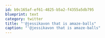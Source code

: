 ```yaml
---
id: b9c165af-ef61-4825-b5a2-f4355a5db795
blueprint: text
category: twitter
title: "'@jessikavon that is amaze-balls"
caption: "'@jessikavon that is amaze-balls"
---
```

